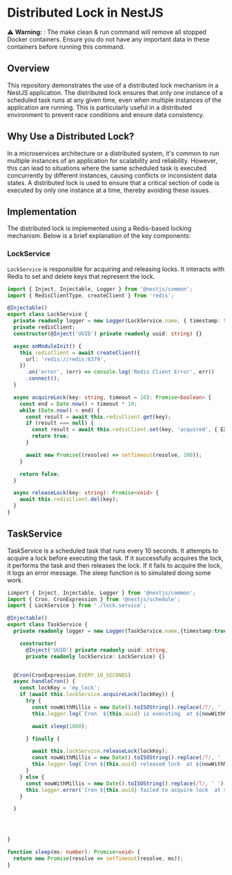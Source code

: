 # Distributed Lock in NestJS

⚠️ **Warning:** : The make clean & run command will remove all stopped Docker containers. Ensure you do not have any important data in these containers before running this command.

## Overview

This repository demonstrates the use of a distributed lock mechanism in a NestJS application. The distributed lock ensures that only one instance of a scheduled task runs at any given time, even when multiple instances of the application are running. This is particularly useful in a distributed environment to prevent race conditions and ensure data consistency.

## Why Use a Distributed Lock?

In a microservices architecture or a distributed system, it's common to run multiple instances of an application for scalability and reliability. However, this can lead to situations where the same scheduled task is executed concurrently by different instances, causing conflicts or inconsistent data states. A distributed lock is used to ensure that a critical section of code is executed by only one instance at a time, thereby avoiding these issues.

## Implementation

The distributed lock is implemented using a Redis-based locking mechanism. Below is a brief explanation of the key components:

### LockService

`LockService` is responsible for acquiring and releasing locks. It interacts with Redis to set and delete keys that represent the lock.

```typescript
import { Inject, Injectable, Logger } from '@nestjs/common';
import { RedisClientType, createClient } from 'redis';

@Injectable()
export class LockService {
  private readonly logger = new Logger(LockService.name, { timestamp: true });
  private redisClient;
  constructor(@Inject('UUID') private readonly uuid: string) {}

  async onModuleInit() {
    this.redisClient = await createClient({
      url: 'redis://redis:6379',
    })
      .on('error', (err) => console.log('Redis Client Error', err))
      .connect();
  }

  async acquireLock(key: string, timeout = 10): Promise<boolean> {
    const end = Date.now() + timeout * 10;
    while (Date.now() < end) {
      const result = await this.redisClient.get(key);
      if (result === null) {
        const result = await this.redisClient.set(key, 'acquired', { EX: 5 });
        return true;
      }

      await new Promise((resolve) => setTimeout(resolve, 100));
    }

    return false;
  }

  async releaseLock(key: string): Promise<void> {
    await this.redisClient.del(key);
  }
}
```

## TaskService

TaskService is a scheduled task that runs every 10 seconds. It attempts to acquire a lock before executing the task. If it successfully acquires the lock, it performs the task and then releases the lock. If it fails to acquire the lock, it logs an error message.
The sleep function is to simulated doing some work.

```typescript
iimport { Inject, Injectable, Logger } from '@nestjs/common';
import { Cron, CronExpression } from '@nestjs/schedule';
import { LockService } from './lock.service';

@Injectable()
export class TaskService {
  private readonly logger = new Logger(TaskService.name,{timestamp:true});

    constructor(
      @Inject('UUID') private readonly uuid: string,
      private readonly lockService: LockService) {}


  @Cron(CronExpression.EVERY_10_SECONDS)
  async handleCron() {
    const lockKey = 'my_lock';
    if (await this.lockService.acquireLock(lockKey)) {
      try {
        const nowWithMillis = new Date().toISOString().replace(/T/, ' ').replace(/\..+/, '');
        this.logger.log(`Cron  ${this.uuid} is executing  at ${nowWithMillis}`);

        await sleep(1800);

      } finally {

        await this.lockService.releaseLock(lockKey);
        const nowWithMillis = new Date().toISOString().replace(/T/, ' ').replace(/\..+/, '');
        this.logger.log(`Cron ${this.uuid} released lock  at ${nowWithMillis}`);
      }
    } else {
      const nowWithMillis = new Date().toISOString().replace(/T/, ' ').replace(/\..+/, '');
      this.logger.error(`Cron ${this.uuid} failed to acquire lock  at ${nowWithMillis}`);
    }

  }




}

function sleep(ms: number): Promise<void> {
  return new Promise(resolve => setTimeout(resolve, ms));
}
```
